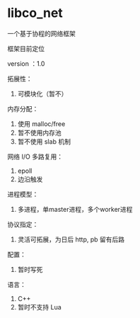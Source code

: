 # libco_net
一个基于协程的网络框架


框架目前定位

version ：1.0

拓展性：
1. 可模块化（暂不）

内存分配：
1. 使用 malloc/free
2. 暂不使用内存池
3. 暂不使用 slab 机制

网络 I/O 多路复用：
1. epoll
2. 边沿触发

进程模型：
1. 多进程，单master进程，多个worker进程

协议指定：
1. 灵活可拓展，为日后 http, pb 留有后路

配置：
1. 暂时写死

语言：
1. C++
2. 暂时不支持 Lua

